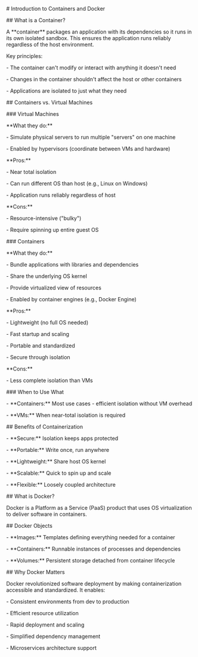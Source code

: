 \# Introduction to Containers and Docker



\## What is a Container?



A \*\*container\*\* packages an application with its dependencies so it runs in its own isolated sandbox. This ensures the application runs reliably regardless of the host environment.



Key principles:

\- The container can't modify or interact with anything it doesn't need

\- Changes in the container shouldn't affect the host or other containers

\- Applications are isolated to just what they need



\## Containers vs. Virtual Machines



\### Virtual Machines

\*\*What they do:\*\*

\- Simulate physical servers to run multiple "servers" on one machine

\- Enabled by hypervisors (coordinate between VMs and hardware)



\*\*Pros:\*\*

\- Near total isolation

\- Can run different OS than host (e.g., Linux on Windows)

\- Application runs reliably regardless of host



\*\*Cons:\*\*

\- Resource-intensive ("bulky")

\- Require spinning up entire guest OS



\### Containers

\*\*What they do:\*\*

\- Bundle applications with libraries and dependencies

\- Share the underlying OS kernel

\- Provide virtualized view of resources

\- Enabled by container engines (e.g., Docker Engine)



\*\*Pros:\*\*

\- Lightweight (no full OS needed)

\- Fast startup and scaling

\- Portable and standardized

\- Secure through isolation



\*\*Cons:\*\*

\- Less complete isolation than VMs



\### When to Use What

\- \*\*Containers:\*\* Most use cases - efficient isolation without VM overhead

\- \*\*VMs:\*\* When near-total isolation is required



\## Benefits of Containerization



\- \*\*Secure:\*\* Isolation keeps apps protected

\- \*\*Portable:\*\* Write once, run anywhere

\- \*\*Lightweight:\*\* Share host OS kernel

\- \*\*Scalable:\*\* Quick to spin up and scale

\- \*\*Flexible:\*\* Loosely coupled architecture



\## What is Docker?



Docker is a Platform as a Service (PaaS) product that uses OS virtualization to deliver software in containers.



\## Docker Objects



\- \*\*Images:\*\* Templates defining everything needed for a container

\- \*\*Containers:\*\* Runnable instances of processes and dependencies

\- \*\*Volumes:\*\* Persistent storage detached from container lifecycle



\## Why Docker Matters



Docker revolutionized software deployment by making containerization accessible and standardized. It enables:

\- Consistent environments from dev to production

\- Efficient resource utilization

\- Rapid deployment and scaling

\- Simplified dependency management

\- Microservices architecture support


